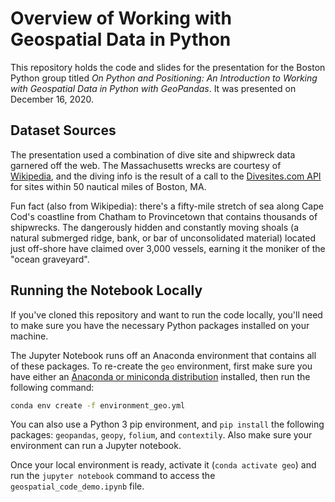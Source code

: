 # Overview of Working with Geospatial Data in Python

This repository holds the code and slides for the presentation for the Boston Python group titled *On Python and Positioning: An Introduction to Working with Geospatial Data in Python with GeoPandas*. It was presented on December 16, 2020.

## Dataset Sources

The presentation used a combination of dive site and shipwreck data garnered off the web. The Massachusetts wrecks are courtesy of [Wikipedia](https://en.wikipedia.org/wiki/List_of_shipwrecks_of_Massachusetts), and the diving info is the result of a call to the [Divesites.com API](http://api.divesites.com/docs/) for sites within 50 nautical miles of Boston, MA.

Fun fact (also from Wikipedia): there's a fifty-mile stretch of sea along Cape Cod's coastline from Chatham to Provincetown that contains thousands of shipwrecks. The dangerously hidden and constantly moving shoals (a natural submerged ridge, bank, or bar of unconsolidated material) located just off-shore have claimed over 3,000 vessels, earning it the moniker of the "ocean graveyard".



## Running the Notebook Locally

If you've cloned this repository and want to run the code locally, you'll need to make sure you have the necessary Python packages installed on your machine.

The Jupyter Notebook runs off an Anaconda environment that contains all of these packages. To re-create the `geo` environment, first make sure you have either an [Anaconda or miniconda distribution](https://www.anaconda.com/) installed, then run the following command:

```bash
conda env create -f environment_geo.yml
```

You can also use a Python 3 pip environment, and `pip install` the following packages: `geopandas`, `geopy`, `folium`, and `contextily`. Also make sure your environment can run a Jupyter notebook.

Once your local environment is ready, activate it (`conda activate geo`) and run the `jupyter notebook` command to access the `geospatial_code_demo.ipynb` file.


<!--
https://www.w3.org/2015/spatial/wiki/Coordinate_Reference_Systems
WGS84, a CRS for latitude-longitude coordinates, is very popular on the web. This has lead to the idea that this CRS can be considered a default CRS. In fact, many specifications have done so (basic geo, GeoJSON, geosparql).

www.thetruesize.com for interactive map showing Mercator projection distortions - as you drag a country around it adjusts to it's accurate relative size.

Gist with KML reading and dropping Z dimension info:
https://gist.github.com/mazzma12/0a32ce693bb42b742252caabb98519db

13 Top open source GIS software: https://gisgeography.com/free-gis-software/

More than you ever wanted to know about GeoJSON:
https://macwright.com/2015/03/23/geojson-second-bite.html

-->
